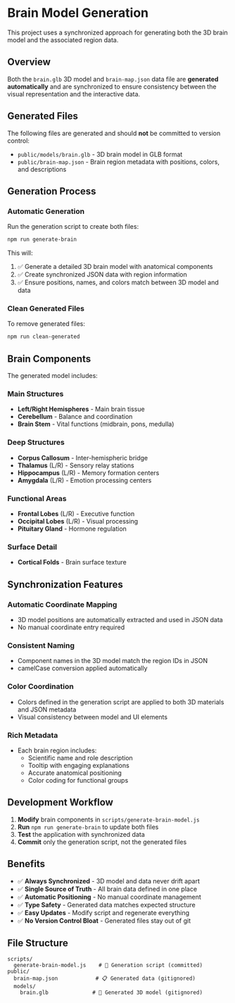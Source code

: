 # Brain Model Generation

This project uses a synchronized approach for generating both the 3D brain model and the associated region data.

## Overview

Both the `brain.glb` 3D model and `brain-map.json` data file are **generated automatically** and are synchronized to ensure consistency between the visual representation and the interactive data.

## Generated Files

The following files are generated and should **not** be committed to version control:

- `public/models/brain.glb` - 3D brain model in GLB format
- `public/brain-map.json` - Brain region metadata with positions, colors, and descriptions

## Generation Process

### Automatic Generation

Run the generation script to create both files:

```bash
npm run generate-brain
```

This will:
1. ✅ Generate a detailed 3D brain model with anatomical components
2. ✅ Create synchronized JSON data with region information
3. ✅ Ensure positions, names, and colors match between 3D model and data

### Clean Generated Files

To remove generated files:

```bash
npm run clean-generated
```

## Brain Components

The generated model includes:

### Main Structures
- **Left/Right Hemispheres** - Main brain tissue
- **Cerebellum** - Balance and coordination
- **Brain Stem** - Vital functions (midbrain, pons, medulla)

### Deep Structures
- **Corpus Callosum** - Inter-hemispheric bridge
- **Thalamus** (L/R) - Sensory relay stations
- **Hippocampus** (L/R) - Memory formation centers
- **Amygdala** (L/R) - Emotion processing centers

### Functional Areas
- **Frontal Lobes** (L/R) - Executive function
- **Occipital Lobes** (L/R) - Visual processing
- **Pituitary Gland** - Hormone regulation

### Surface Detail
- **Cortical Folds** - Brain surface texture

## Synchronization Features

### Automatic Coordinate Mapping
- 3D model positions are automatically extracted and used in JSON data
- No manual coordinate entry required

### Consistent Naming
- Component names in the 3D model match the region IDs in JSON
- camelCase conversion applied automatically

### Color Coordination
- Colors defined in the generation script are applied to both 3D materials and JSON metadata
- Visual consistency between model and UI elements

### Rich Metadata
- Each brain region includes:
  - Scientific name and role description
  - Tooltip with engaging explanations
  - Accurate anatomical positioning
  - Color coding for functional groups

## Development Workflow

1. **Modify** brain components in `scripts/generate-brain-model.js`
2. **Run** `npm run generate-brain` to update both files
3. **Test** the application with synchronized data
4. **Commit** only the generation script, not the generated files

## Benefits

- ✅ **Always Synchronized** - 3D model and data never drift apart
- ✅ **Single Source of Truth** - All brain data defined in one place
- ✅ **Automatic Positioning** - No manual coordinate management
- ✅ **Type Safety** - Generated data matches expected structure
- ✅ **Easy Updates** - Modify script and regenerate everything
- ✅ **No Version Control Bloat** - Generated files stay out of git

## File Structure

```
scripts/
  generate-brain-model.js    # 🔧 Generation script (committed)
public/
  brain-map.json            # 📋 Generated data (gitignored)
  models/
    brain.glb              # 🧠 Generated 3D model (gitignored)
```
